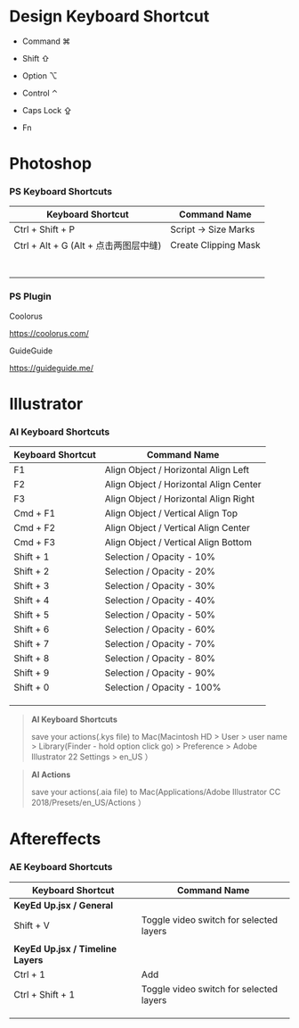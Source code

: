 # Design Keyboard Shortcut



- Command ⌘
- Shift ⇧


- Option ⌥
- Control ⌃


- Caps Lock ⇪
- Fn




# Photoshop


### PS Keyboard Shortcuts

| Keyboard Shortcut              | Command Name         |
| ------------------------------ | -------------------- |
| Ctrl + Shift + P               | Script -> Size Marks |
| Ctrl + Alt + G (Alt + 点击两图层中缝) | Create Clipping Mask |
|                                |                      |
|                                |                      |
|                                |                      |
|                                |                      |
|                                |                      |
|                                |                      |
|                                |                      |



### PS Plugin

Coolorus

https://coolorus.com/

GuideGuide

https://guideguide.me/





# Illustrator

### AI Keyboard Shortcuts

| Keyboard Shortcut | Command Name                           |
| ----------------- | -------------------------------------- |
| F1                | Align Object / Horizontal Align Left   |
| F2                | Align Object / Horizontal Align Center |
| F3                | Align Object / Horizontal Align Right  |
| Cmd + F1          | Align Object / Vertical Align Top      |
| Cmd + F2          | Align Object / Vertical Align Center   |
| Cmd + F3          | Align Object / Vertical Align Bottom   |
| Shift + 1         | Selection / Opacity - 10%              |
| Shift + 2         | Selection / Opacity - 20%              |
| Shift + 3         | Selection / Opacity - 30%              |
| Shift + 4         | Selection / Opacity - 40%              |
| Shift + 5         | Selection / Opacity - 50%              |
| Shift + 6         | Selection / Opacity - 60%              |
| Shift + 7         | Selection / Opacity - 70%              |
| Shift + 8         | Selection / Opacity - 80%              |
| Shift + 9         | Selection / Opacity - 90%              |
| Shift + 0         | Selection / Opacity - 100%             |
|                   |                                        |
|                   |                                        |
|                   |                                        |

> **AI Keyboard Shortcuts**
>
> save your actions(.kys file) to Mac(Macintosh HD > User > user name > Library(Finder - hold option click go) > Preference > Adobe Illustrator 22 Settings > en_US ）

> **AI Actions**
>
> save your actions(.aia file) to Mac(Applications/Adobe Illustrator CC 2018/Presets/en_US/Actions ）







# Aftereffects

### AE Keyboard Shortcuts

| Keyboard Shortcut                  | Command Name                            |
| ---------------------------------- | --------------------------------------- |
| **KeyEd Up.jsx / General**         |                                         |
| Shift + V                          | Toggle video switch for selected layers |
|                                    |                                         |
| **KeyEd Up.jsx / Timeline Layers** |                                         |
| Ctrl + 1                           | Add                                     |
| Ctrl + Shift + 1                   | Toggle video switch for selected layers |
|                                    |                                         |
|                                    |                                         |
|                                    |                                         |













